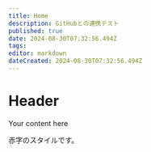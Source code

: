 ```yaml
---
title: Home
description: GitHubとの連携テスト
published: true
date: 2024-08-30T07:32:56.494Z
tags: 
editor: markdown
dateCreated: 2024-08-30T07:32:56.494Z
---
```


# Header
Your content here

<span class="red">赤字</span>のスタイルです。